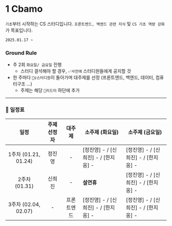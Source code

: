 # 1 Cbamo

`기초`부터 시작하는 CS 스터디입니다. `프론트엔드, 백엔드 관련 지식` 및 `CS 기초 역량 강화`가 목표입니다.

`2025.01.17 ~`

### Ground Rule

- 주 2회 `화요일/ 금요일` 진행
  - 스터디 결석해야 할 경우, `✅사전에` 스터디원들에게 공지할 것
- 한 주마다 `🙋‍♀️스터디원`이 돌아가며 대주제를 선정 (프론트엔드, 백엔드, 데이터, 컴퓨터구조 ...)
  - 주제는 해당 `📄리드미` 하단에 추가

---

### 📆 일정표

|        **일정**        | **주제 선정자** |        **대주제**         | **소주제 (화요일)** | **소주제 (금요일)** |
| :--------------------: | :--------: | :---------------------: | -------------------------------------------------------------------------------------------------------------------------------------------------------------------------------------------------------------------------------------------------------------------------- | --------------------------------------------------------------------------------------------------------------------------------------------------------------------------------------------------------------------------------------- |
| 1주차 (01.21, 01.24)  | 정진영 | - | [정진영] - / [신희진] - / [한지웅] - | [정진영] - / [신희진] - / [한지웅] - |
| 2주차 (01.31)  | 신희진 | - | **설연휴** | [정진영] - / [신희진] - / [한지웅] - |
| 3주차 (02.04, 02.07)  | - | 프론트엔드 | [정진영] - / [신희진] - / [한지웅] - | [정진영] - / [신희진] - / [한지웅] - |

